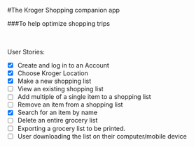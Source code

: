 #The Kroger Shopping companion app

###To help optimize shopping trips

<br>
<br>
User Stories:

* [x] Create and log in to an Account
* [x] Choose Kroger Location
* [x] Make a new shopping list
* [ ] View an existing shopping list
* [ ] Add multiple of a single item to a shopping list
* [ ] Remove an item from a shopping list
* [x] Search for an item by name
* [ ] Delete an entire grocery list
* [ ] Exporting a grocery list to be printed.
* [ ] User downloading the list on their computer/mobile device 

